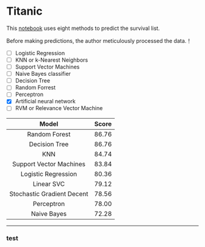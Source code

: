 # Titanic

This [notebook](https://www.kaggle.com/code/startupsci/titanic-data-science-solutions/notebook) uses eight methods to predict the survival list.

 Before making predictions, the author meticulously processed the data.！

- [ ] Logistic Regression
- [ ] KNN or k-Nearest Neighbors
- [ ] Support Vector Machines
- [ ] Naive Bayes classifier
- [ ] Decision Tree
- [ ] Random Forrest
- [ ] Perceptron
- [x] Artificial neural network
- [ ] RVM or Relevance Vector Machine

|Model|Score|
|:--:|:--:|
|Random Forest|86.76|
|Decision Tree|86.76|
|KNN|84.74|
|Support Vector Machines|83.84|
|Logistic Regression|80.36|
|Linear SVC|79.12|
|Stochastic Gradient Decent|78.56|
|Perceptron|78.00|
|Naive Bayes|72.28|
---
### test